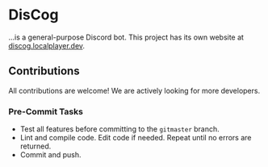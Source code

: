 # DisCog

...is a general-purpose Discord bot. This project has its own website at [discog.localplayer.dev](https://discog.localplayer.dev).

## Contributions

All contributions are welcome! We are actively looking for more developers.

### Pre-Commit Tasks

- Test all features before committing to the `gitmaster` branch.
- Lint and compile code. Edit code if needed. Repeat until no errors are returned.
- Commit and push.
